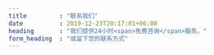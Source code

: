 ```yaml
---
title         : "联系我们"
date          : 2019-12-23T20:17:01+06:00
heading       : "我们提供24小时<span>免费咨询</span>服务。"
form_heading  : "或留下您的联系方式"
---
```


